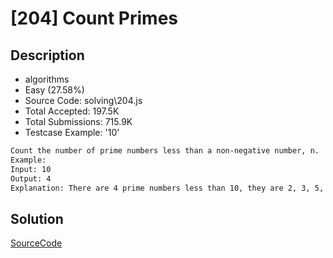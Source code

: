 # [204] Count Primes

## Description

* algorithms
* Easy (27.58%)
* Source Code:       solving\204.js
* Total Accepted:    197.5K
* Total Submissions: 715.9K
* Testcase Example:  '10'

```md
Count the number of prime numbers less than a non-negative number, n.
Example:
Input: 10
Output: 4
Explanation: There are 4 prime numbers less than 10, they are 2, 3, 5, 7.

```

## Solution

[SourceCode](./solution.js)